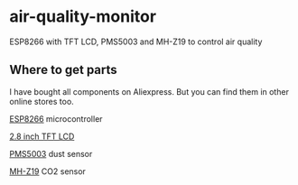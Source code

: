 # air-quality-monitor
ESP8266 with TFT LCD, PMS5003 and MH-Z19 to control air quality

## Where to get parts
I have bought all components on Aliexpress. But you can find them in other online stores too.

[ESP8266](https://ru.aliexpress.com/item/1pcs-Wireless-module-NodeMcu-Lua-WIFI-Internet-of-Things-development-board-based-ESP8266-CP2102-with-pcb/32656401198.html?spm=a2g0s.9042311.0.0.274233edCvC925)
microcontroller

[2.8 inch TFT LCD](https://ru.aliexpress.com/item/2-8-inch-TFT-LCD-Module-without-Touch-Panel-ILI9341-Drive-IC-240-RGB-320-SPI/32764300681.html?spm=a2g0v.10010108.1000016.1.75b13009W5ZePg&isOrigTitle=true)

[PMS5003](https://ru.aliexpress.com/item/PLANTOWER-PM2-5-SENSOR-laser-dust-sensor-G5-PMS5003-High-precision-laser-dust-concentration-sensor-digital/32618735056.html?spm=a2g0v.10010108.1000016.1.28b4a861rupq9j&isOrigTitle=true)
dust sensor

[MH-Z19](https://ru.aliexpress.com/item/1PCS-module-MH-Z19-infrared-co2-sensor-for-co2-monitor-Free-shipping/32371956420.html?spm=a2g0v.10010108.1000016.1.58f5d000mnZ2rr&isOrigTitle=true)
CO2 sensor
